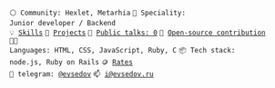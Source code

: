 <code>⚪ Community: Hexlet, Metarhia</code>
<code>👷 Speciality: Junior developer / Backend</code><br>
<code>💡 [Skills](SKILLS.md)</code>
<code>🧻 [Projects](PROJECTS.md)</code>
<code>📢 [Public talks: 0](TALKS.md)</code>
<code>👀 [Open-source contribution](CONTRIBUTION.md)</code><br>
<code>🧑‍💻 Languages: HTML, CSS, JavaScript, Ruby, C</code>
<code>📦 Tech stack: node.js, Ruby on Rails</code>
<code>🪙 [Rates](RATES.md)</code><br>
<code>💬 telegram: [@evsedov](https://telegram.me/evsedov)</code>
<code>📫 [i@evsedov.ru](mailto:i@evsedov.ru)</code>
